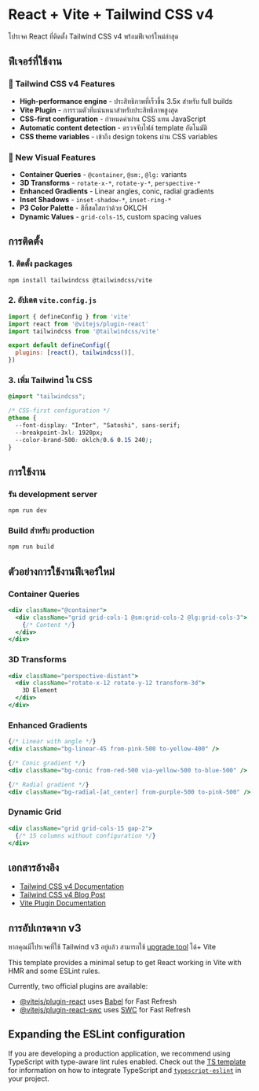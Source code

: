 # React + Vite + Tailwind CSS v4

โปรเจค React ที่ติดตั้ง Tailwind CSS v4 พร้อมฟีเจอร์ใหม่ล่าสุด

## ฟีเจอร์ที่ใช้งาน

### 🚀 Tailwind CSS v4 Features
- **High-performance engine** - ประสิทธิภาพที่เร็วขึ้น 3.5x สำหรับ full builds
- **Vite Plugin** - การรวมตัวที่แน่นหนาสำหรับประสิทธิภาพสูงสุด
- **CSS-first configuration** - กำหนดค่าผ่าน CSS แทน JavaScript
- **Automatic content detection** - ตรวจจับไฟล์ template อัตโนมัติ
- **CSS theme variables** - เข้าถึง design tokens ผ่าน CSS variables

### 🎨 New Visual Features
- **Container Queries** - `@container`, `@sm:`, `@lg:` variants
- **3D Transforms** - `rotate-x-*`, `rotate-y-*`, `perspective-*`
- **Enhanced Gradients** - Linear angles, conic, radial gradients
- **Inset Shadows** - `inset-shadow-*`, `inset-ring-*`
- **P3 Color Palette** - สีที่สดใสกว่าด้วย OKLCH
- **Dynamic Values** - `grid-cols-15`, custom spacing values

## การติดตั้ง

### 1. ติดตั้ง packages
```bash
npm install tailwindcss @tailwindcss/vite
```

### 2. อัปเดต `vite.config.js`
```javascript
import { defineConfig } from 'vite'
import react from '@vitejs/plugin-react'
import tailwindcss from '@tailwindcss/vite'

export default defineConfig({
  plugins: [react(), tailwindcss()],
})
```

### 3. เพิ่ม Tailwind ใน CSS
```css
@import "tailwindcss";

/* CSS-first configuration */
@theme {
  --font-display: "Inter", "Satoshi", sans-serif;
  --breakpoint-3xl: 1920px;
  --color-brand-500: oklch(0.6 0.15 240);
}
```

## การใช้งาน

### รัน development server
```bash
npm run dev
```

### Build สำหรับ production
```bash
npm run build
```

## ตัวอย่างการใช้งานฟีเจอร์ใหม่

### Container Queries
```jsx
<div className="@container">
  <div className="grid grid-cols-1 @sm:grid-cols-2 @lg:grid-cols-3">
    {/* Content */}
  </div>
</div>
```

### 3D Transforms
```jsx
<div className="perspective-distant">
  <div className="rotate-x-12 rotate-y-12 transform-3d">
    3D Element
  </div>
</div>
```

### Enhanced Gradients
```jsx
{/* Linear with angle */}
<div className="bg-linear-45 from-pink-500 to-yellow-400" />

{/* Conic gradient */}
<div className="bg-conic from-red-500 via-yellow-500 to-blue-500" />

{/* Radial gradient */}
<div className="bg-radial-[at_center] from-purple-500 to-pink-500" />
```

### Dynamic Grid
```jsx
<div className="grid grid-cols-15 gap-2">
  {/* 15 columns without configuration */}
</div>
```

## เอกสารอ้างอิง

- [Tailwind CSS v4 Documentation](https://tailwindcss.com/docs)
- [Tailwind CSS v4 Blog Post](https://tailwindcss.com/blog/tailwindcss-v4)
- [Vite Plugin Documentation](https://tailwindcss.com/docs/installation/using-vite)

## การอัปเกรดจาก v3

หากคุณมีโปรเจคที่ใช้ Tailwind v3 อยู่แล้ว สามารถใช้ [upgrade tool](https://tailwindcss.com/docs/upgrade-guide) ได้+ Vite

This template provides a minimal setup to get React working in Vite with HMR and some ESLint rules.

Currently, two official plugins are available:

- [@vitejs/plugin-react](https://github.com/vitejs/vite-plugin-react/blob/main/packages/plugin-react) uses [Babel](https://babeljs.io/) for Fast Refresh
- [@vitejs/plugin-react-swc](https://github.com/vitejs/vite-plugin-react/blob/main/packages/plugin-react-swc) uses [SWC](https://swc.rs/) for Fast Refresh

## Expanding the ESLint configuration

If you are developing a production application, we recommend using TypeScript with type-aware lint rules enabled. Check out the [TS template](https://github.com/vitejs/vite/tree/main/packages/create-vite/template-react-ts) for information on how to integrate TypeScript and [`typescript-eslint`](https://typescript-eslint.io) in your project.

